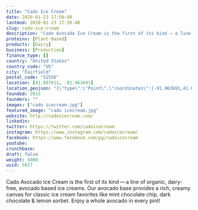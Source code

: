```yaml
---
title: "Cado Ice Cream"
date: 2020-01-23 17:50:40
lastmod: 2020-01-23 17:50:40
slug: cado-ice-cream
description: "Cado Avocado Ice Cream is the first of its kind — a line of organic, dairy-free, avocado based ice creams. Our avocado base provides a rich, creamy canvas for classic ice cream favorites like mint chocolate chip, dark chocolate & lemon sorbet. Enjoy a whole avocado in every pint!"
proteins: [Plant-Based]
products: [Dairy]
business: [Production]
finance_type: []
country: "United States"
country_code: "US"
city: "Fairfield"
postal_code: "52556"
location: [41.007611, -91.963691]
location_geojson: "{\"type\":\"Point\",\"coordinates\":[-91.963691,41.007611]}"
founded: 2015
founders: ""
images: ["cado icecream.jpg"]
featured_image: "cado icecream.jpg"
website: http://cadoicecream.com/
linkedin: 
twitter: https://twitter.com/cadoicecream
instagram: https://www.instagram.com/cadoicecream/
facebook: https://www.facebook.com/pg/cadoicecream
youtube: 
crunchbase: 
draft: false
weight: 5000
uuid: 5627
---
```

Cado Avocado Ice Cream is the first of its kind — a line of organic, dairy-free, avocado based ice creams. Our avocado base provides a rich, creamy canvas for classic ice cream favorites like mint chocolate chip, dark chocolate & lemon sorbet. Enjoy a whole avocado in every pint!
